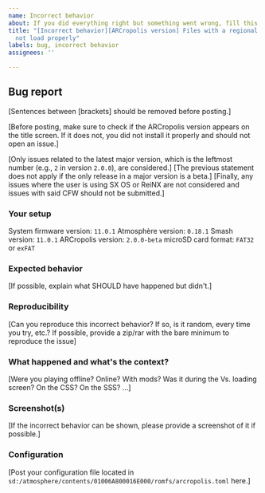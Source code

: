 ```yaml
---
name: Incorrect behavior
about: If you did everything right but something went wrong, fill this template
title: "[Incorrect behavior][ARCropolis version] Files with a regional indicator do
  not load properly"
labels: bug, incorrect behavior
assignees: ''

---
```


## Bug report
[Sentences between [brackets] should be removed before posting.]

[Before posting, make sure to check if the ARCropolis version appears on the title screen. If it does not, you did not install it properly and should not open an issue.]

[Only issues related to the latest major version, which is the leftmost number (e.g., ``2`` in version ``2.0.0``), are considered.]
[The previous statement does not apply if the only release in a major version is a beta.]
[Finally, any issues where the user is using SX OS or ReiNX are not considered and issues with said CFW should not be submitted.]

### Your setup
System firmware version: ``11.0.1``
Atmosphère version: ``0.18.1``
Smash version: ``11.0.1``
ARCropolis version: ``2.0.0-beta``
microSD card format: ``FAT32`` or ``exFAT``

### Expected behavior
[If possible, explain what SHOULD have happened but didn't.]

### Reproducibility 
[Can you reproduce this incorrect behavior? If so, is it random, every time you try, etc.? If possible, provide a zip/rar with the bare minimum to reproduce the issue]

### What happened and what's the context?
[Were you playing offline? Online? With mods? Was it during the Vs. loading screen? On the CSS? On the SSS? ...]

### Screenshot(s)
[If the incorrect behavior can be shown, please provide a screenshot of it if possible.]

### Configuration
[Post your configuration file located in ``sd:/atmosphere/contents/01006A800016E000/romfs/arcropolis.toml`` here.]
